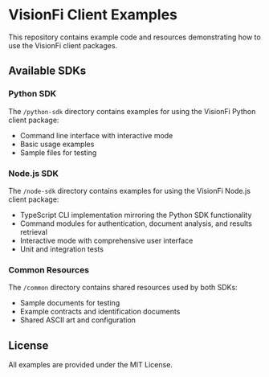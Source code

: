   # VisionFi Client Examples

  This repository contains example code and resources demonstrating how to use the VisionFi client packages.

  ## Available SDKs

  ### Python SDK
  The `/python-sdk` directory contains examples for using the VisionFi Python client package:
  - Command line interface with interactive mode
  - Basic usage examples
  - Sample files for testing

  ### Node.js SDK
  The `/node-sdk` directory contains examples for using the VisionFi Node.js client package:
  - TypeScript CLI implementation mirroring the Python SDK functionality
  - Command modules for authentication, document analysis, and results retrieval
  - Interactive mode with comprehensive user interface
  - Unit and integration tests

  ### Common Resources
  The `/common` directory contains shared resources used by both SDKs:
  - Sample documents for testing
  - Example contracts and identification documents
  - Shared ASCII art and configuration

  ## License

  All examples are provided under the MIT License.